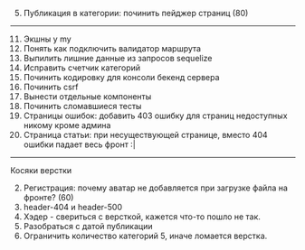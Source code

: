 5. Публикация в категории: починить пейджер страниц (80)
-------------

11. Экшны у my
8. Понять как подключить валидатор маршрута
9. Выпилить лишние данные из запросов sequelize
10. Исправить счетчик категорий
5. Починить кодировку для консоли бекенд сервера
5. Починить csrf
1. Вынести отдельные компоненты
6. Починить сломавшиеся тесты
7. Страницы ошибок: добавить 403 ошибку для страниц недоступных никому кроме админа
4. Страница статьи: при несуществующей странице, вместо 404 ошибки падает весь фронт :|

------
Косяки верстки

2. Регистрация: почему аватар не добавляется при загрузке файла на фронте? (60)
3. header-404 и header-500
2. Хэдер - свериться с версткой, кажется что-то пошло не так.
5. Разобраться с датой публикации
4. Ограничить количество категорий 5, иначе ломается верстка.
